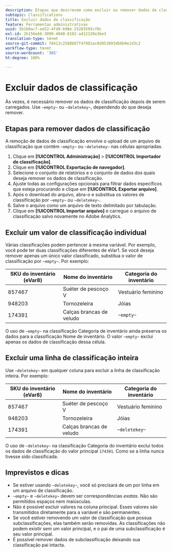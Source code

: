 ```yaml
---
description: Etapas que descrevem como excluir ou remover dados da classificação.
subtopic: Classifications
title: Excluir dados de classificação
feature: Ferramentas administrativas
uuid: 5b1b0ac7-ee52-4fd8-b98e-25283595cf0c
exl-id: 2b156e66-3090-4048-8192-a412320e3be3
translation-type: tm+mt
source-git-commit: 78412c2588b07f47981ac0d953893db6b9e1d3c2
workflow-type: tm+mt
source-wordcount: '365'
ht-degree: 100%

---
```


# Excluir dados de classificação

Às vezes, é necessário remover os dados de classificação depois de serem carregados. Use `~empty~` ou `~deletekey~`, dependendo do que deseja remover.

## Etapas para remover dados de classificação

A remoção de dados de classificação envolve o upload de um arquivo de classificação que contém `~empty~` ou `~deletekey~` nas células apropriadas.

1. Clique em **[!UICONTROL Administração]** > **[!UICONTROL Importador de classificação]**.
1. Clique em **[!UICONTROL Exportação de navegador]**.
1. Selecione o conjunto de relatórios e o conjunto de dados dos quais deseja remover os dados de classificação.
1. Ajuste todas as configurações opcionais para filtrar dados específicos que esteja procurando e clique em **[!UICONTROL Exportar arquivo]**.
1. Após o download do arquivo, abra-o e substitua os valores de classificação por `~empty~` ou `~deletekey~`.
1. Salve o arquivo como um arquivo de texto delimitado por tabulação.
1. Clique em **[!UICONTROL Importar arquivo]** e carregue o arquivo de classificação salvo novamente no Adobe Analytics.

## Excluir um valor de classificação individual

Várias classificações podem pertencer à mesma variável. Por exemplo, você pode ter duas classificações diferentes de eVar1. Se você deseja remover apenas um único valor classificado, substitua o valor de classificação por `~empty~`. Por exemplo:

| SKU do inventário (eVar8) | Nome do inventário | Categoria do inventário |
| --- | --- | --- |
| 857467 | Suéter de pescoço V | Vestuário feminino |
| 948203 | Tornozeleira | Jóias |
| 174391 | Calças brancas de veludo | `~empty~` |

O uso de `~empty~` na classificação Categoria de inventário ainda preserva os dados para a classificação Nome de inventário. O valor `~empty~` exclui apenas os dados de classificação dessa célula.

## Excluir uma linha de classificação inteira

Use `~deletekey~` em qualquer coluna para excluir a linha de classificação inteira. Por exemplo:

| SKU do inventário (eVar8) | Nome do inventário | Categoria do inventário |
| --- | --- | --- |
| 857467 | Suéter de pescoço V | Vestuário feminino |
| 948203 | Tornozeleira | Jóias |
| 174391 | Calças brancas de veludo | `~deletekey~` |

O uso de `~deletekey~` na classificação Categoria do inventário exclui todos os dados de classificação do valor principal `174391`. Como se a linha nunca tivesse sido classificada.

## Imprevistos e dicas

* Se estiver usando `~deletekey~`, você só precisará de um por linha em um arquivo de classificação.
* `~empty~` e `~deletekey~` devem ser correspondências *exatas*. Não são permitidos espaços nem maiúsculas.
* Não é possível excluir valores na coluna principal. Esses valores são transmitidos diretamente para a variável e são permanentes.
* Se você estiver removendo um valor de classificação que possua subclassificações, elas também serão removidas. As classificações não podem existir sem um valor principal, e o pai de uma subclassificação é seu valor principal.
* É possível remover dados de subclassificação deixando sua classificação pai intacta.
